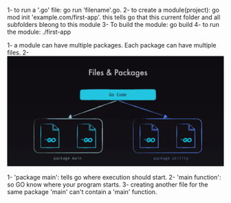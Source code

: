 1- to run a '.go' file: go run 'filename'.go.
2- to create a module(project): go mod init 'example.com/first-app'. this tells go that this current folder and all subfolders bleong to this module
3- To build the module: go build
4- to run the module: ./first-app

1- a module can have multiple packages. Each package can have multiple files.
2- ![alt text](image.png)


1- 'package main': tells go where execution should start.
2- 'main function': so GO know where your program starts.
3- creating another file for the same package 'main' can't contain a 'main' function.

